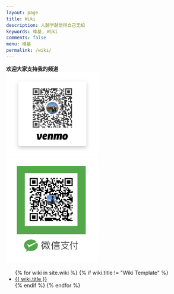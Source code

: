 ```yaml
---
layout: page
title: Wiki
description: 人越学越觉得自己无知
keywords: 维基, Wiki
comments: false
menu: 维基
permalink: /wiki/
---
```


<div>
    <b>欢迎大家支持我的频道</b>
    <br>
    <img src="/images/wiki/pay_venmo.png" width="250">
    <br>
    <img src="/images/wiki/pay_wechat.png" width="250">
</div>

<ul class="listing">
{% for wiki in site.wiki %}
{% if wiki.title != "Wiki Template" %}
<li class="listing-item"><a href="{{ site.url }}{{ wiki.url }}">{{ wiki.title }}</a></li>
{% endif %}
{% endfor %}
</ul>
